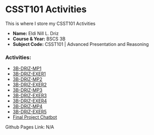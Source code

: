 # CSST101 Activities
This is where I store my CSST101 Activities
* **Name:** Eldi Nill L. Driz
* **Course & Year:** BSCS 3B
* **Subject Code:** CSST101 | Advanced Presentation and Reasoning

### Activities:
* [3B-DRIZ-MP1](https://github.com/Suzuki-Yuuto/CSST101_Driz/tree/main/Activities/3B-DRIZ-MP1)
* [3B-DRIZ-EXER1](https://github.com/Suzuki-Yuuto/CSST101_Driz/tree/main/Activities/3B-DRIZ-EXER1)
* [3B-DRIZ-MP2](https://github.com/Suzuki-Yuuto/CSST101_Driz/tree/main/Activities/3B-DRIZ-MP2)
* [3B-DRIZ-EXER2](https://github.com/Suzuki-Yuuto/CSST101_Driz/tree/main/Activities/3B-DRIZ-EXER2)
* [3B-DRIZ-MP3](https://github.com/Suzuki-Yuuto/CSST101_Driz/tree/main/Activities/3B-DRIZ-MP3)
* [3B-DRIZ-EXER3](https://github.com/Suzuki-Yuuto/CSST101_Driz/tree/main/Activities/3B-DRIZ-EXER3)
* [3B-DRIZ-EXER4](https://github.com/Suzuki-Yuuto/CSST101_Driz/tree/main/Activities/3B-DRIZ-EXER4)
* [3B-DRIZ-MP4](https://github.com/Suzuki-Yuuto/CSST101_Driz/tree/main/Activities/3B-DRIZ-MP4)
* [3B-DRIZ-EXER5](https://github.com/Suzuki-Yuuto/CSST101_Driz/tree/main/Activities/3B-DRIZ-EXER5)
* [Final Project Chatbot](https://github.com/Suzuki-Yuuto/CSST101_Driz/tree/main/Activities/Final%20Project%20Chatbot)


Github Pages Link: N/A
